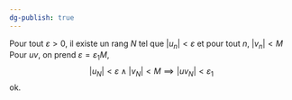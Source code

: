 ```yaml
---
dg-publish: true
---
```


Pour tout $\varepsilon>0$, il existe un rang $N$ tel que $\left| u_{n} \right| < \varepsilon$ et pour tout $n$, $\left| v_{n} \right| < M$
Pour $uv$, on prend $\varepsilon = \varepsilon_{1}M$, 
$$
\left| u_{N} \right| < \varepsilon \land \left| v_{N} \right| < M \implies \left| uv_{N} \right| < \varepsilon_{1}
$$
ok.
